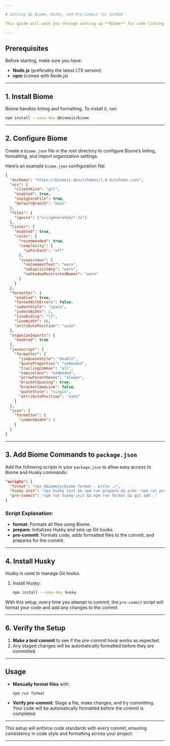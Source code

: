 ```yaml
---

# Setting Up Biome, Husky, and Pre-Commit for GitHub

This guide will walk you through setting up **Biome** for code linting and formatting, **Husky** for Git hooks, and a pre-commit hook to ensure code consistency before pushing changes to GitHub.

---
```


## Prerequisites

Before starting, make sure you have:

- **Node.js** (preferably the latest LTS version)
- **npm** (comes with Node.js)

---

## 1. Install Biome

Biome handles linting and formatting. To install it, run:

```bash
npm install --save-dev @biomejs/biome
```

---

## 2. Configure Biome

Create a `biome.json` file in the root directory to configure Biome’s linting, formatting, and import organization settings.

Here’s an example `biome.json` configuration file:

```json
{
  "$schema": "https://biomejs.dev/schemas/1.6.4/schema.json",
  "vcs": {
    "clientKind": "git",
    "enabled": true,
    "useIgnoreFile": true,
    "defaultBranch": "main"
  },
  "files": {
    "ignore": ["src/generated/*.ts"]
  },
  "linter": {
    "enabled": true,
    "rules": {
      "recommended": true,
      "complexity": {
        "noForEach": "off"
      },
      "suspicious": {
        "noCommentText": "warn",
        "noExplicitAny": "warn",
        "noShadowRestrictedNames": "warn"
      }
    }
  },
  "formatter": {
    "enabled": true,
    "formatWithErrors": false,
    "indentStyle": "space",
    "indentWidth": 2,
    "lineEnding": "lf",
    "lineWidth": 80,
    "attributePosition": "auto"
  },
  "organizeImports": {
    "enabled": true
  },
  "javascript": {
    "formatter": {
      "jsxQuoteStyle": "double",
      "quoteProperties": "asNeeded",
      "trailingCommas": "all",
      "semicolons": "asNeeded",
      "arrowParentheses": "always",
      "bracketSpacing": true,
      "bracketSameLine": false,
      "quoteStyle": "single",
      "attributePosition": "auto"
    }
  },
  "json": {
    "formatter": {
      "indentWidth": 2
    }
  }
}
```

---

## 3. Add Biome Commands to `package.json`

Add the following scripts in your `package.json` to allow easy access to Biome and Husky commands:

```json
"scripts": {
  "format": "npx @biomejs/biome format --write ./",
  "husky-init": "npx husky init && npm run prepare && echo 'npm run pre-commit' > .husky/pre-commit",
  "pre-commit": "npm run husky-init && npm run format && git add ."
}
```

### Script Explanation:

- **format**: Formats all files using Biome.
- **prepare**: Initializes Husky and sets up Git hooks.
- **pre-commit**: Formats code, adds formatted files to the commit, and prepares for the commit.

---

## 4. Install Husky

Husky is used to manage Git hooks.

1. Install Husky:

   ```bash
   npm install --save-dev husky
   ```

With this setup, every time you attempt to commit, the `pre-commit` script will format your code and add any changes to the commit.

---

## 6. Verify the Setup

1. **Make a test commit** to see if the pre-commit hook works as expected.
2. Any staged changes will be automatically formatted before they are committed.

---

## Usage

- **Manually format files** with:

  ```bash
  npm run format
  ```

- **Verify pre-commit**: Stage a file, make changes, and try committing. Your code will be automatically formatted before the commit is completed.

---

This setup will enforce code standards with every commit, ensuring consistency in code style and formatting across your project.

---

